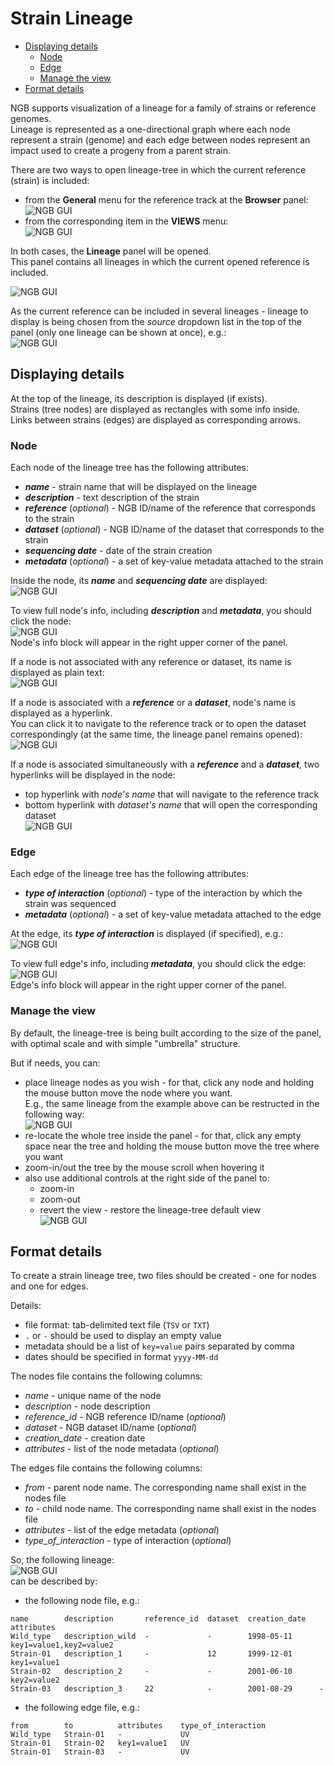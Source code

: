 # Strain Lineage

- [Displaying details](#displaying-details)
    - [Node](#node)
    - [Edge](#edge)
    - [Manage the view](#manage-the-view)
- [Format details](#format-details)

NGB supports visualization of a lineage for a family of strains or reference genomes.  
Lineage is represented as a one-directional graph where each node represent a strain (genome) and each edge between nodes represent an impact used to create a progeny from a parent strain.

There are two ways to open lineage-tree in which the current reference (strain) is included:

- from the **General** menu for the reference track at the **Browser** panel:  
  ![NGB GUI](images/lineage-01.png)
- from the corresponding item in the **VIEWS** menu:  
  ![NGB GUI](images/lineage-02.png)

In both cases, the **Lineage** panel will be opened.  
This panel contains all lineages in which the current opened reference is included.

![NGB GUI](images/lineage-03.png)

As the current reference can be included in several lineages - lineage to display is being chosen from the _source_ dropdown list in the top of the panel (only one lineage can be shown at once), e.g.:  
  ![NGB GUI](images/lineage-04.png)

## Displaying details

At the top of the lineage, its description is displayed (if exists).  
Strains (tree nodes) are displayed as rectangles with some info inside.  
Links between strains (edges) are displayed as corresponding arrows.

### Node

Each node of the lineage tree has the following attributes:

- **_name_** - strain name that will be displayed on the lineage
- **_description_** - text description of the strain
- **_reference_** (_optional_) - NGB ID/name of the reference that corresponds to the strain
- **_dataset_** (_optional_) - NGB ID/name of the dataset that corresponds to the strain
- **_sequencing date_** - date of the strain creation
- **_metadata_** (_optional_) - a set of key-value metadata attached to the strain

Inside the node, its **_name_** and **_sequencing date_** are displayed:  
  ![NGB GUI](images/lineage-05.png)

To view full node's info, including **_description_** and **_metadata_**, you should click the node:  
  ![NGB GUI](images/lineage-06.png)  
  Node's info block will appear in the right upper corner of the panel.

If a node is not associated with any reference or dataset, its name is displayed as plain text:  
  ![NGB GUI](images/lineage-13.png)

If a node is associated with a **_reference_** or a **_dataset_**, node's name is displayed as a hyperlink.  
You can click it to navigate to the reference track or to open the dataset correspondingly (at the same time, the lineage panel remains opened):  
  ![NGB GUI](images/lineage-07.png)

If a node is associated simultaneously with a **_reference_** and a **_dataset_**, two hyperlinks will be displayed in the node:

- top hyperlink with _node's name_ that will navigate to the reference track
- bottom hyperlink with _dataset's name_ that will open the corresponding dataset  
  ![NGB GUI](images/lineage-14.png)

### Edge

Each edge of the lineage tree has the following attributes:

- **_type of interaction_** (_optional_) - type of the interaction by which the strain was sequenced
- **_metadata_** (_optional_) - a set of key-value metadata attached to the edge

At the edge, its **_type of interaction_** is displayed (if specified), e.g.:  
  ![NGB GUI](images/lineage-08.png)

To view full edge's info, including **_metadata_**, you should click the edge:  
  ![NGB GUI](images/lineage-09.png)  
  Edge's info block will appear in the right upper corner of the panel.

### Manage the view

By default, the lineage-tree is being built according to the size of the panel, with optimal scale and with simple "umbrella" structure.  

But if needs, you can:

- place lineage nodes as you wish - for that, click any node and holding the mouse button move the node where you want.  
E.g., the same lineage from the example above can be restructed in the following way:  
  ![NGB GUI](images/lineage-10.png)
- re-locate the whole tree inside the panel - for that, click any empty space near the tree and holding the mouse button move the tree where you want
- zoom-in/out the tree by the mouse scroll when hovering it
- also use additional controls at the right side of the panel to:
    - zoom-in
    - zoom-out
    - revert the view - restore the lineage-tree default view  
    ![NGB GUI](images/lineage-11.png)

## Format details

To create a strain lineage tree, two files should be created - one for nodes and one for edges.

Details:

- file format: tab-delimited text file (`TSV` or `TXT`)
- `.` or `-` should be used to display an empty value
- metadata should be a list of `key=value` pairs separated by comma
- dates should be specified in format `yyyy-MM-dd`

The nodes file contains the following columns:

- _name_ - unique name of the node
- _description_ - node description
- _reference\_id_ - NGB reference ID/name (_optional_)
- _dataset_ - NGB dataset ID/name (_optional_)
- _creation\_date_ - creation date
- _attributes_ - list of the node metadata (_optional_)

The edges file contains the following columns:

- _from_ - parent node name. The corresponding name shall exist in the nodes file
- _to_ - child node name. The corresponding name shall exist in the nodes file
- _attributes_ - list of the edge metadata (_optional_)
- _type\_of\_interaction_ - type of interaction (_optional_)

So, the following lineage:  
![NGB GUI](images/lineage-12.png)  
can be described by:

- the following node file, e.g.:

```
name        description       reference_id  dataset  creation_date   attributes
Wild_type   description_wild  -             -        1998-05-11      key1=value1,key2=value2
Strain-01   description_1     -             12       1999-12-01      key1=value1
Strain-02   description_2     -             -        2001-06-10      key2=value2
Strain-03   description_3     22            -        2001-08-29      -
```

- the following edge file, e.g.:

```
from        to          attributes    type_of_interaction
Wild_type   Strain-01   -             UV
Strain-01   Strain-02   key1=value1   UV
Strain-01   Strain-03   -             UV
```
